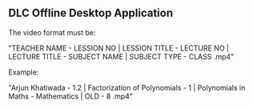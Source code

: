 ## DLC Offline Desktop Application

The video format must be: 

"TEACHER NAME - LESSION NO | LESSION TITLE - LECTURE NO | LECTURE TITLE - SUBJECT NAME | SUBJECT TYPE - CLASS .mp4"

Example:

"Arjun Khatiwada - 1.2 | Factorization of Polynomials - 1 | Polynomials in Maths - Mathematics | OLD - 8 .mp4"


